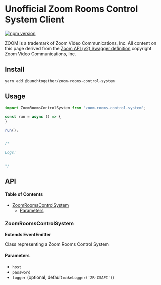 # Unofficial Zoom Rooms Control System Client

[![npm version](https://badge.fury.io/js/%40bunchtogether%2Fzoom-rooms-control-system.svg)](http://badge.fury.io/js/%40bunchtogether%2Fzoom-rooms-control-system)

ZOOM is a trademark of Zoom Video Communications, Inc. All content on this page derived from the [Zoom API (v2) Swagger definition](https://marketplace.zoom.us/docs/api-reference/zoom-api/Zoom%20API.oas2.json) copyright Zoom Video Communications, Inc.

## Install

`yarn add @bunchtogether/zoom-rooms-control-system`

## Usage

```js
import ZoomRoomsControlSystem from 'zoom-rooms-control-system';

const run = async () => {
}

run();


/*

Logs:


*/
```

## API

<!-- Generated by documentation.js. Update this documentation by updating the source code. -->

#### Table of Contents

-   [ZoomRoomsControlSystem](#zoomroomscontrolsystem)
    -   [Parameters](#parameters)

### ZoomRoomsControlSystem

**Extends EventEmitter**

Class representing a Zoom Rooms Control System

#### Parameters

-   `host`  
-   `password`  
-   `logger`   (optional, default `makeLogger('ZR-CSAPI')`)
